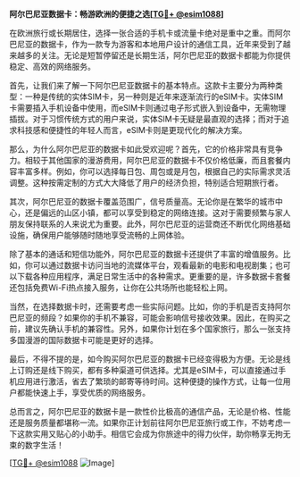 **阿尔巴尼亚数据卡：畅游欧洲的便捷之选[[TG💪+ @esim1088](https://t.me/s/esim1088)]**

在欧洲旅行或长期居住，选择一张合适的手机卡或流量卡绝对是重中之重。而阿尔巴尼亚的数据卡，作为一款专为游客和本地用户设计的通信工具，近年来受到了越来越多的关注。无论是短暂停留还是长期生活，阿尔巴尼亚的数据卡都能为你提供稳定、高效的网络服务。

首先，让我们来了解一下阿尔巴尼亚数据卡的基本特点。这款卡主要分为两种类型：一种是传统的实体SIM卡，另一种则是近年来逐渐流行的eSIM卡。实体SIM卡需要插入手机设备中使用，而eSIM卡则通过电子形式嵌入到设备中，无需物理插拔。对于习惯传统方式的用户来说，实体SIM卡无疑是最直观的选择；而对于追求科技感和便捷性的年轻人而言，eSIM卡则是更现代化的解决方案。

那么，为什么阿尔巴尼亚的数据卡如此受欢迎呢？首先，它的价格非常具有竞争力。相较于其他国家的漫游费用，阿尔巴尼亚的数据卡不仅价格低廉，而且套餐内容丰富多样。例如，你可以选择每日包、周包或是月包，根据自己的实际需求灵活调整。这种按需定制的方式大大降低了用户的经济负担，特别适合短期旅行者。

其次，阿尔巴尼亚的数据卡覆盖范围广，信号质量高。无论你是在繁华的城市中心，还是偏远的山区小镇，都可以享受到稳定的网络连接。这对于需要频繁与家人朋友保持联系的人来说尤为重要。此外，阿尔巴尼亚的运营商还不断优化网络基础设施，确保用户能够随时随地享受流畅的上网体验。

除了基本的通话和短信功能外，阿尔巴尼亚的数据卡还提供了丰富的增值服务。比如，你可以通过数据卡访问当地的流媒体平台，观看最新的电影和电视剧集；也可以下载各种应用程序，满足日常生活中的各种需求。更重要的是，许多数据卡套餐还包括免费Wi-Fi热点接入服务，让你在公共场所也能轻松上网。

当然，在选择数据卡时，还需要考虑一些实际问题。比如，你的手机是否支持阿尔巴尼亚的频段？如果你的手机不兼容，可能会影响信号接收效果。因此，在购买之前，建议先确认手机的兼容性。另外，如果你计划在多个国家旅行，那么一张支持多国漫游的国际数据卡可能是更好的选择。

最后，不得不提的是，如今购买阿尔巴尼亚的数据卡已经变得极为方便。无论是线上订购还是线下购买，都有多种渠道可供选择。尤其是eSIM卡，可以直接通过手机应用进行激活，省去了繁琐的邮寄等待时间。这种便捷的操作方式，让每一位用户都能快速上手，享受优质的网络服务。

总而言之，阿尔巴尼亚的数据卡是一款性价比极高的通信产品，无论是价格、性能还是服务质量都堪称一流。如果你正计划前往阿尔巴尼亚旅行或工作，不妨考虑一下这款实用又贴心的小助手。相信它会成为你旅途中的得力伙伴，助你畅享无拘无束的数字生活！

[[TG💪+ @esim1088](https://t.me/s/esim1088) ![Image](https://i.postimg.cc/4NQfJmqS/Snipaste-2025-05-13-00-14-12.png)]